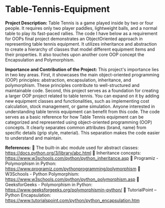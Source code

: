 # Table-Tennis-Equipment

**Project Description:**
Table Tennis is a game played inside by two or four people. It requires only two
player paddles, lightweight balls, and a normal table to play its fast-paced rallies. The
code I have below as a requirement for OOPs final project demonstrates an ObjectOriented approach in representing table tennis equipment. It utilizes inheritance and
abstraction to create a hierarchy of classes that model different equipment items and
their properties. It also touches upon another core OOP concept the Encapsulation
and Polymorphism.

**Importance and Contribution of the Project:**
This project's importance lies in two key areas. First, it showcases the main object-oriented
programming (OOP) principles: abstraction, encapsulation, inheritance, and polymorphism.
These principles contribute to well-structured and maintainable code. Second, this project
serves as a foundation for creating a larger OOP project related to table tennis. You can
expand on it by adding new equipment classes and functionalities, such as implementing
cost calculation, stock management, or game simulation.
Anyone interested in understanding table tennis equipment can benefit from this code. The
code serves as a basic reference for how Table Tennis equipment can be categorized and
represented using object-oriented programming (OOP) concepts. It clearly separates
common attributes (brand, name) from specific details (grip style, material). This
separation makes the code easier to understand and maintain.

**References:**
 The built-in abc module used for abstract classes:
https://docs.python.org/3/library/abc.html
 Inheritance concepts: https://www.w3schools.com/python/python_inheritance.asp
 Programiz - Polymorphism in Python: https://www.programiz.com/pythonprogramming/polymorphism
 W3Schools - Python Polymorphism:
https://www.w3schools.com/python/python_polymorphism.asp
 GeeksforGeeks - Polymorphism in Python: https://www.geeksforgeeks.org/polymorphismin-python/
 TutorialPoint – Python Encapsulation:
https://www.tutorialspoint.com/python/python_encapsulation.htm

